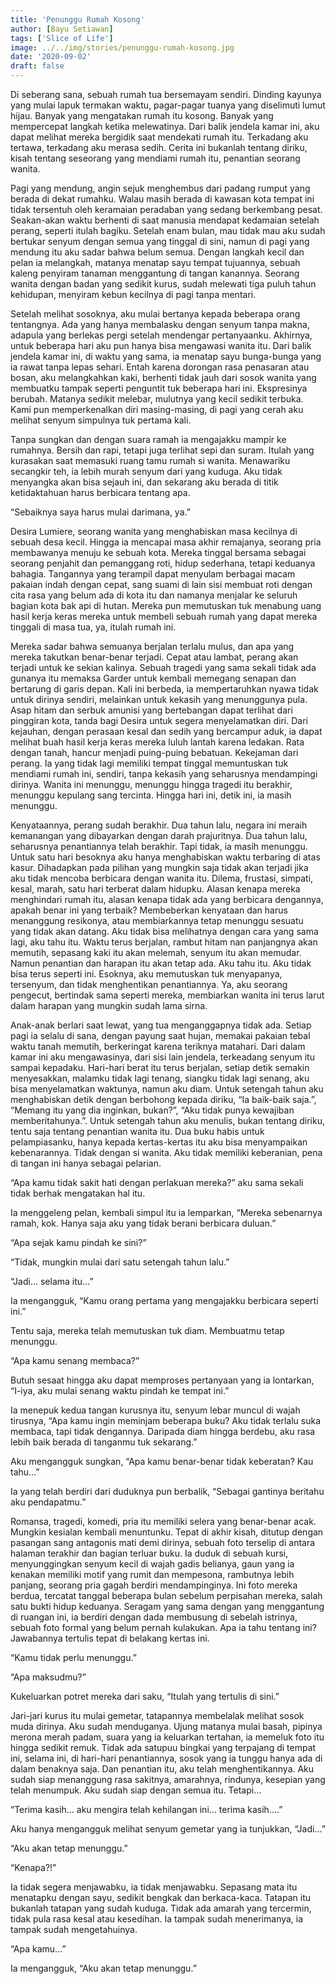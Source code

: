 ```yaml
---
title: 'Penunggu Rumah Kosong'
author: [Bayu Setiawan]
tags: ['Slice of Life']
image: ../../img/stories/penunggu-rumah-kosong.jpg
date: '2020-09-02'
draft: false
---
```

Di seberang sana, sebuah rumah tua bersemayam sendiri. Dinding kayunya yang mulai lapuk termakan waktu, pagar-pagar tuanya yang diselimuti lumut hijau. Banyak yang mengatakan rumah itu kosong. Banyak yang mempercepat langkah ketika melewatinya. Dari balik jendela kamar ini, aku dapat melihat mereka bergidik saat mendekati rumah itu. Terkadang aku tertawa, terkadang aku merasa sedih. Cerita ini bukanlah tentang diriku, kisah tentang seseorang yang mendiami rumah itu, penantian seorang wanita.

Pagi yang mendung, angin sejuk menghembus dari padang rumput yang berada di dekat rumahku. Walau masih berada di kawasan kota tempat ini tidak tersentuh oleh keramaian peradaban yang sedang berkembang pesat. Seakan-akan waktu berhenti di saat manusia mendapat kedamaian setelah perang, seperti itulah bagiku. Setelah enam bulan, mau tidak mau aku sudah bertukar senyum dengan semua yang tinggal di sini, namun di pagi yang mendung itu aku sadar bahwa belum semua. Dengan langkah kecil dan pelan ia melangkah, matanya menatap sayu tempat tujuannya, sebuah kaleng penyiram tanaman menggantung di tangan kanannya. Seorang wanita dengan badan yang sedikit kurus, sudah melewati tiga puluh tahun kehidupan, menyiram kebun kecilnya di pagi tanpa mentari.

Setelah melihat sosoknya, aku mulai bertanya kepada beberapa orang tentangnya. Ada yang hanya membalasku dengan senyum tanpa makna, adapula yang berlekas pergi setelah mendengar pertanyaanku. Akhirnya, untuk beberapa hari aku pun hanya bisa mengawasi wanita itu. Dari balik jendela kamar ini, di waktu yang sama, ia menatap sayu bunga-bunga yang ia rawat tanpa lepas sehari. Entah karena dorongan rasa penasaran atau bosan, aku melangkahkan kaki, berhenti tidak jauh dari sosok wanita yang membuatku tampak seperti penguntit tuk beberapa hari ini. Ekspresinya berubah. Matanya sedikit melebar, mulutnya yang kecil sedikit terbuka. Kami pun memperkenalkan diri masing-masing, di pagi yang cerah aku melihat senyum simpulnya tuk pertama kali.

Tanpa sungkan dan dengan suara ramah ia mengajakku mampir ke rumahnya. Bersih dan rapi, tetapi juga terlihat sepi dan suram. Itulah yang kurasakan saat memasuki ruang tamu rumah si wanita. Menawariku secangkir teh, ia lebih murah senyum dari yang kuduga. Aku tidak menyangka akan bisa sejauh ini, dan sekarang aku berada di titik ketidaktahuan harus berbicara tentang apa. 

“Sebaiknya saya harus mulai darimana, ya.”

Desira Lumiere, seorang wanita yang menghabiskan masa kecilnya di sebuah desa kecil. Hingga ia mencapai masa akhir remajanya, seorang pria membawanya menuju ke sebuah kota. Mereka tinggal bersama sebagai seorang penjahit dan pemanggang roti, hidup sederhana, tetapi keduanya bahagia. Tangannya yang terampil dapat menyulam berbagai macam pakaian indah dengan cepat, sang suami di lain sisi membuat roti dengan cita rasa yang belum ada di kota itu dan namanya menjalar ke seluruh bagian kota bak api di hutan. Mereka pun memutuskan tuk menabung uang hasil kerja keras mereka untuk membeli sebuah rumah yang dapat mereka tinggali di masa tua, ya, itulah rumah ini.

Mereka sadar bahwa semuanya berjalan terlalu mulus, dan apa yang mereka takutkan benar-benar terjadi. Cepat atau lambat, perang akan terjadi untuk ke sekian kalinya. Sebuah tragedi yang sama sekali tidak ada gunanya itu memaksa Garder untuk kembali memegang senapan dan bertarung di garis depan. Kali ini berbeda, ia mempertaruhkan nyawa tidak untuk dirinya sendiri, melainkan untuk kekasih yang menunggunya pula. Asap hitam dan serbuk amunisi yang bertebangan dapat terlihat dari pinggiran kota, tanda bagi Desira untuk segera menyelamatkan diri. Dari kejauhan, dengan perasaan kesal dan sedih yang bercampur aduk, ia dapat melihat buah hasil kerja keras mereka luluh lantah karena ledakan. Rata dengan tanah, hancur menjadi puing-puing bebatuan. Kekejaman dari perang. Ia yang tidak lagi memiliki tempat tinggal memuntuskan tuk mendiami rumah ini, sendiri, tanpa kekasih yang seharusnya mendampingi dirinya. Wanita ini menunggu, menunggu hingga tragedi itu berakhir, menunggu kepulang sang tercinta. Hingga hari ini, detik ini, ia masih menunggu.

Kenyataannya, perang sudah berakhir. Dua tahun lalu, negara ini meraih kemanangan yang dibayarkan dengan darah prajuritnya. Dua tahun lalu, seharusnya penantiannya telah berakhir. Tapi tidak, ia masih menunggu.
Untuk satu hari besoknya aku hanya menghabiskan waktu terbaring di atas kasur. Dihadapkan pada pilihan yang mungkin saja tidak akan terjadi jika aku tidak mencoba berbicara dengan wanita itu. Dilema, frustasi, simpati, kesal, marah, satu hari terberat dalam hidupku. Alasan kenapa mereka menghindari rumah itu, alasan kenapa tidak ada yang berbicara dengannya, apakah benar ini yang terbaik? Membeberkan kenyataan dan harus menanggung resikonya, atau membiarkannya tetap menunggu sesuatu yang tidak akan datang. Aku tidak bisa melihatnya dengan cara yang sama lagi, aku tahu itu. Waktu terus berjalan, rambut hitam nan panjangnya akan memutih, sepasang kaki itu akan melemah, senyum itu akan memudar. Namun penantian dan harapan itu akan tetap ada. Aku tahu itu. Aku tidak bisa terus seperti ini. Esoknya, aku memutuskan tuk menyapanya, tersenyum, dan tidak menghentikan penantiannya. Ya, aku seorang pengecut, bertindak sama seperti mereka, membiarkan wanita ini terus larut dalam harapan yang mungkin sudah lama sirna. 

Anak-anak berlari saat lewat, yang tua menganggapnya tidak ada. Setiap pagi ia selalu di sana, dengan payung saat hujan, memakai pakaian tebal waktu tanah memutih, berkeringat karena teriknya matahari. Dari dalam kamar ini aku mengawasinya, dari sisi lain jendela, terkeadang senyum itu sampai kepadaku. Hari-hari berat itu terus berjalan, setiap detik semakin menyesakkan, malamku tidak lagi tenang, siangku tidak lagi senang, aku bisa menyelamatkan waktunya, namun aku diam. Untuk setengah tahun aku menghabiskan detik dengan berbohong kepada diriku, “Ia baik-baik saja.”, “Memang itu yang dia inginkan, bukan?”, “Aku tidak punya kewajiban memberitahunya.”. Untuk setengah tahun aku menulis, bukan tentang diriku, tentu saja tentang penantian wanita itu. Dua buku habis untuk pelampiasanku, hanya kepada kertas-kertas itu aku bisa menyampaikan kebenarannya. Tidak dengan si wanita. Aku tidak memiliki keberanian, pena di tangan ini hanya sebagai pelarian.

“Apa kamu tidak sakit hati dengan perlakuan mereka?” aku sama sekali tidak berhak mengatakan hal itu.

Ia menggeleng pelan, kembali simpul itu ia lemparkan, “Mereka sebenarnya ramah, kok. Hanya saja aku yang tidak berani berbicara duluan.”

“Apa sejak kamu pindah ke sini?”

“Tidak, mungkin mulai dari satu setengah tahun lalu.”

“Jadi… selama itu…”

Ia mengangguk, “Kamu orang pertama yang mengajakku berbicara seperti ini.”

Tentu saja, mereka telah memutuskan tuk diam. Membuatmu tetap menunggu.

“Apa kamu senang membaca?”

Butuh sesaat hingga aku dapat memproses pertanyaan yang ia lontarkan, “I-iya, aku mulai senang waktu pindah ke tempat ini.”

Ia menepuk kedua tangan kurusnya itu, senyum lebar muncul di wajah tirusnya, “Apa kamu ingin meminjam beberapa buku? Aku tidak terlalu suka membaca, tapi tidak dengannya. Daripada diam hingga berdebu, aku rasa lebih baik berada di tanganmu tuk sekarang.”

Aku mengangguk sungkan, “Apa kamu benar-benar tidak keberatan? Kau tahu…”

Ia yang telah berdiri dari duduknya pun berbalik, “Sebagai gantinya beritahu aku pendapatmu.”

Romansa, tragedi, komedi, pria itu memiliki selera yang benar-benar acak. Mungkin kesialan kembali menuntunku. Tepat di akhir kisah, ditutup dengan pasangan sang antagonis mati demi dirinya, sebuah foto terselip di antara halaman terakhir dan bagian terluar buku. Ia duduk di sebuah kursi, menyunggingkan senyum kecil di wajah gadis belianya, gaun yang ia kenakan memiliki motif yang rumit dan mempesona, rambutnya lebih panjang, seorang pria gagah berdiri mendampinginya. Ini foto mereka berdua, tercatat tanggal beberapa bulan sebelum perpisahan mereka, salah satu bukti hidup keduanya. Seragam yang sama dengan yang menggantung di ruangan ini, ia berdiri dengan dada membusung di sebelah istrinya, sebuah foto formal yang belum pernah kulakukan. Apa ia tahu tentang ini? Jawabannya tertulis tepat di belakang kertas ini.

“Kamu tidak perlu menunggu.”

“Apa maksudmu?”

Kukeluarkan potret mereka dari saku, “Itulah yang tertulis di sini.”

Jari-jari kurus itu mulai gemetar, tatapannya membelalak melihat sosok muda dirinya. Aku sudah menduganya. Ujung matanya mulai basah, pipinya merona merah padam, suara yang ia keluarkan tertahan, ia memeluk foto itu hingga sedikit remuk. Tidak ada satupuu bingkai yang terpajang di tempat ini, selama ini, di hari-hari penantiannya, sosok yang ia tunggu hanya ada di dalam benaknya saja. Dan penantian itu, aku telah menghentikannya. Aku sudah siap menanggung rasa sakitnya, amarahnya, rindunya, kesepian yang telah menumpuk. Aku sudah siap dengan semua itu. Tetapi…

“Terima kasih… aku mengira telah kehilangan ini… terima kasih….”

Aku hanya mengangguk melihat senyum gemetar yang ia tunjukkan, “Jadi…”

“Aku akan tetap menunggu.”

“Kenapa?!”

Ia tidak segera menjawabku, ia tidak menjawabku. Sepasang mata itu menatapku dengan sayu, sedikit bengkak dan berkaca-kaca. Tatapan itu bukanlah tatapan yang sudah kuduga. Tidak ada amarah yang tercermin, tidak pula rasa kesal atau kesedihan. Ia tampak sudah menerimanya, ia tampak sudah mengetahuinya.

“Apa kamu…”

Ia mengangguk, “Aku akan tetap menunggu.”
